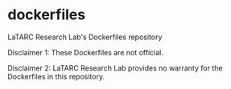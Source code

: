 # dockerfiles

LaTARC Research Lab's Dockerfiles repository

Disclaimer 1: These Dockerfiles are not official.

Disclaimer 2: LaTARC Research Lab provides no warranty for the Dockerfiles in this repository.
